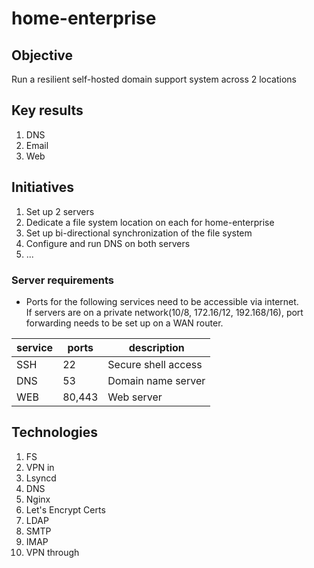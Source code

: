 # home-enterprise

## Objective
Run a resilient self-hosted domain support system across 2 locations

## Key results
1. DNS
1. Email
1. Web

## Initiatives
1. Set up 2 servers
1. Dedicate a file system location on each for home-enterprise
1. Set up bi-directional synchronization of the file system
1. Configure and run DNS on both servers
1. ...

### Server requirements
- Ports for the following services need to be accessible via internet.   
If servers are on a private network(10/8, 172.16/12, 192.168/16), port forwarding needs to be set up on a WAN router.  

|service|ports|description
|---|---|---|
|SSH|22|Secure shell access
|DNS|53|Domain name server
|WEB|80,443|Web server

## Technologies
1. FS
1. VPN in
1. Lsyncd
1. DNS
1. Nginx
1. Let's Encrypt Certs
1. LDAP
1. SMTP
1. IMAP
1. VPN through

